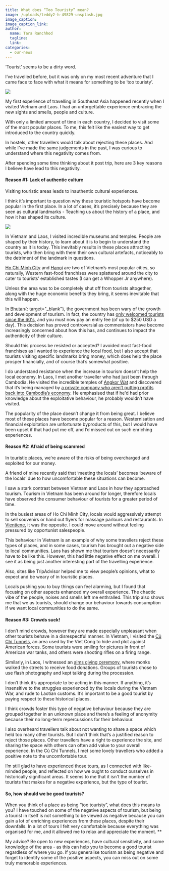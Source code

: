 ```yaml
---
title: What does “Too Touristy” mean?
image: /uploads/teddy2-h-49829-unsplash.jpg
image_caption:
image_caption_link:
author:
  name: Tara Ranchhod
  tagline:
  link:
categories:
  - our-news
---
```


‘Tourist’ seems to be a dirty word.&nbsp;

I’ve travelled before, but it was only on my most recent adventure that I came face to face with what it means for something to be ‘too touristy’.

![](/uploads/4cdfe443-d722-4ec7-a4f8-0ff95ef55342.jpeg)

My first experience of travelling in Southeast Asia happened recently when I visited Vietnam and Laos. I had an unforgettable experience embracing the new sights and smells, people and culture.

With only a limited amount of time in each country, I decided to visit some of the most popular places. To me, this felt like the easiest way to get introduced to the country quickly.

In hostels, other travellers would talk about rejecting these places. And while I’ve made the same judgements in the past, I was curious to understand where this negativity comes from.

After spending some time thinking about it post trip, here are 3 key reasons I believe have lead to this negativity.

#### Reason #1: Lack of authentic culture

Visiting touristic areas leads to inauthentic cultural experiences.

I think it’s important to question why these touristic hotspots have become popular in the first place. In a lot of cases, it’s precisely because they are seen as cultural landmarks - Teaching us about the history of a place, and how it has shaped its culture.

![](/uploads/img-20181230-101002-1.jpg)

In Vietnam and Laos, I visited incredible museums and temples. People are shaped by their history, to learn about it is to begin to understand the country as it is today. This inevitably results in these places attracting tourists, who then bring with them their own cultural artefacts, noticeably to the detriment of the landmark in questions.

[Ho Chi Minh City](https://www.lonelyplanet.com/vietnam/ho-chi-minh-city) and [Hanoi](https://www.lonelyplanet.com/vietnam/hanoi) are two of Vietnam’s most popular cities, so naturally, Western fast-food franchises were splattered around the city to cater to tourists’ established tastes (I can get a Whopper Jr anywhere).&nbsp;

Unless the area was to be completely shut off from tourists altogether, along with the huge economic benefits they bring, it seems inevitable that this will happen.

In [Bhutan](https://www.lonelyplanet.com/bhutan){: target="_blank"}, the government has been wary of the growth and development of tourism. In fact, the country has [only welcomed tourists since the 60's](https://www.bhutan.travel/page/getting-into-bhutan), and you must now pay an entry fee (of up to $250 USD a day). This decision has proved controversial as commentators have become increasingly concerned about how this has, and continues to impact the authenticity of their culture.&nbsp;

Should this process be resisted or accepted? I avoided most fast-food franchises as I wanted to experience the local food, but I also accept that tourists visiting specific landmarks bring money, which does help the place prosper financially, and of course that’s somewhat positive.

I do understand resistance when the increase in tourism doesn’t help the local economy. In Laos, I met another traveller who had just been through Cambodia. He visited the incredible temples of [Angkor Wat](https://whc.unesco.org/en/list/668) and discovered that it’s being managed by [a private company who aren’t putting profits back into Cambodia’s economy](https://www.tripsavvy.com/angkor-wat-facts-1458741). He emphasised that if he'd had prior knowledge about the exploitative behaviour, he probably wouldn’t have visited.

The popularity of the place doesn’t change it from being great. I believe most of these places have become popular for a reason. Westernisation and financial exploitation are unfortunate byproducts of this, but I would have been upset if that had put me off, and I’d missed out on such enriching experiences.

#### Reason #2: Afraid of being scammed

In touristic places, we’re aware of the risks of being overcharged and exploited for our money.

A friend of mine recently said that ‘meeting the locals’ becomes ‘beware of the locals’ due to how uncomfortable these situations can become.

I saw a stark contrast between Vietnam and Laos in how they approached tourism. Tourism in Vietnam has been around for longer, therefore locals have observed the consumer behaviour of tourists for a greater period of time.

In the busiest areas of Ho Chi Minh City, locals would aggressively attempt to sell souvenirs or hand out flyers for massage parlours and restaurants. In [Vientiene](https://www.lonelyplanet.com/laos/vientiane), it was the opposite. I could move around without feeling pressured by opportunist salespeople.

This behaviour in Vietnam is an example of why some travellers reject these types of places, and in some cases, tourism has brought out a negative side to local communities. Laos has shown me that tourism doesn’t necessarily have to be like this. However, this had little negative effect on me overall. I see it as being just another interesting part of the travelling experience.

Also, sites like TripAdvisor helped me to view people’s opinions, what to expect and be weary of in touristic places. &nbsp;

Locals pushing you to buy things can feel alarming, but I found that focusing on other aspects enhanced my overall experience. The chaotic vibe of the people, noises and smells left me enthralled. This trip also shows me that we as tourists, should change our behaviour towards consumption if we want local communities to do the same.

#### Reason #3: Crowds suck!

I don’t mind crowds, however they are made especially unpleasant when other tourists behave in a disrespectful manner. In Vietnam, I visited the [Củ Chi Tunnels](https://www.history.com/topics/vietnam-war/cu-chi-tunnels), an area used by the Viet Cong to hide and plot against American forces. Some tourists were smiling for pictures in front of American war tanks, and others were shooting rifles on a firing range.

Similarly, in Laos, I witnessed an [alms giving ceremony](http://www.visit-laos.com/luang-prabang/alms-giving-ceremony.htm), where monks walked the streets to receive food donations. Groups of tourists chose to use flash photography and kept talking during the procession.

I don’t think it’s appropriate to be acting in this manner. If anything, it’s insensitive to the struggles experienced by the locals during the Vietnam War, and rude to Laotian customs. It’s important to be a good tourist by paying respect to these historical places.

I think crowds foster this type of negative behaviour because they are grouped together in an unknown place and there’s a feeling of anonymity because their no long-term repercussions for their behaviour. &nbsp;

I also overheard travellers talk about not wanting to share a space which held too many other tourists. But I don’t think that’s a justified reason to reject those places. Other travellers have a right to experience the site, and sharing the space with others can often add value to your overall experience. In the Củ Chi Tunnels, I met some lovely travellers who added a positive note to the uncomfortable tour.

I’m still glad to have experienced those tours, as I connected with like-minded people, and reflected on how we ought to conduct ourselves in historically significant areas. It seems to me that it isn't the number of tourists that makes for a negative experience, but the type of tourist.

#### So, how should we be good tourists?

When you think of a place as being “too touristy”, what does this means to you? I have touched on some of the negative aspects of tourism, but being a tourist in itself is not something to be viewed as negative because you can gain a lot of enriching experiences from these places, despite their downfalls. In a lot of tours I felt very comfortable because everything was organised for me, and it allowed me to relax and appreciate the moment. \*\*

My advice? Be open to new experiences, have cultural sensitivity, and some knowledge of the area - as this can help you to become a good tourist regardless of where you go. If you generalise tourism as being negative and forget to identify some of the positive aspects, you can miss out on some truly memorable experiences.
